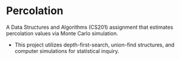 # Percolation
A Data Structures and Algorithms (CS201) assignment that estimates percolation values via Monte Carlo simulation. 

- This project utilizes depth-first-search, union-find structures, and computer simulations for statistical inquiry.
